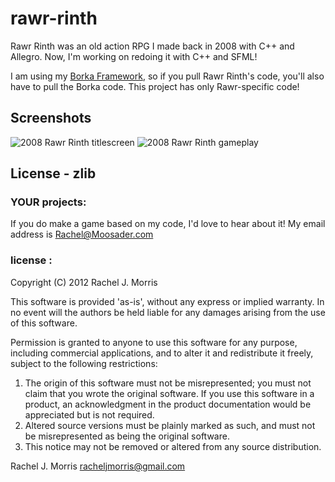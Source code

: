 rawr-rinth
==========

Rawr Rinth was an old action RPG I made back in 2008 with C++ and Allegro.
Now, I'm working on redoing it with C++ and SFML!

I am using my [Borka Framework](https://github.com/Moosader/borka), 
so if you pull Rawr Rinth's code, you'll also have to pull the Borka code.
This project has only Rawr-specific code!

Screenshots
-----------
![2008 Rawr Rinth titlescreen](http://www.moosader.com/content/graphics/projects/games/rawr-rinth/screenshot-3.png "2008 Rawr Rinth titlescreen")
![2008 Rawr Rinth gameplay](http://www.moosader.com/content/graphics/projects/games/rawr-rinth/screenshot-1.png "2008 Rawr Rinth gameplay")

License - zlib
--------------

### YOUR projects:
If you do make a game based on my code, I'd love to hear about it! My email address is Rachel@Moosader.com 

### license :

Copyright (C) 2012 Rachel J. Morris

This software is provided 'as-is', without any express or implied
warranty.  In no event will the authors be held liable for any damages
arising from the use of this software.

Permission is granted to anyone to use this software for any purpose,
including commercial applications, and to alter it and redistribute it
freely, subject to the following restrictions:

1. The origin of this software must not be misrepresented; you must not
   claim that you wrote the original software. If you use this software
   in a product, an acknowledgment in the product documentation would be
   appreciated but is not required.
2. Altered source versions must be plainly marked as such, and must not be
   misrepresented as being the original software.
3. This notice may not be removed or altered from any source distribution.

Rachel J. Morris racheljmorris@gmail.com

